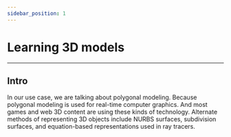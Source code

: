 ```yaml
---
sidebar_position: 1
---
```

# Learning 3D models
------

## Intro

In our use case, we are talking about polygonal modeling. Because polygonal modeling is used for real-time computer graphics. And most games and web 3D content are using these kinds of technology. Alternate methods of representing 3D objects include NURBS surfaces, subdivision surfaces, and equation-based representations used in ray tracers.